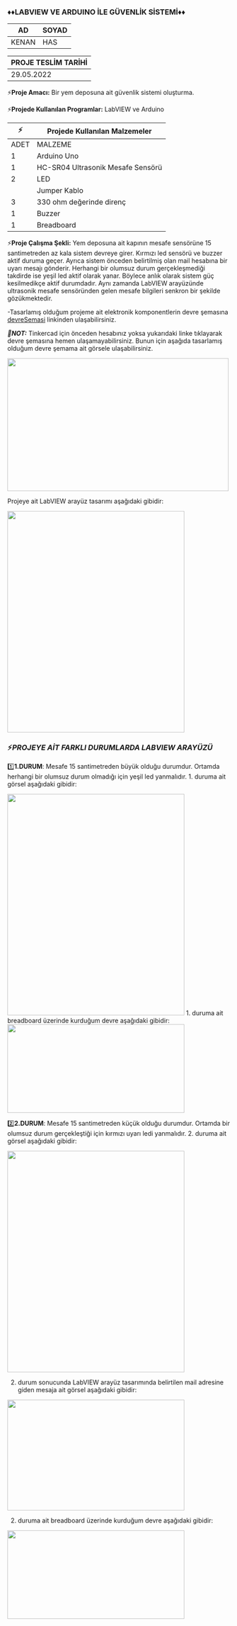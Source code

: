 ### ♦♦LABVIEW VE ARDUINO İLE GÜVENLİK SİSTEMİ♦♦
|AD|SOYAD|      
|--|--|       
|KENAN|HAS|

|PROJE TESLİM TARİHİ|
|--|
|29.05.2022|

⚡**Proje Amacı:** Bir yem deposuna ait güvenlik sistemi oluşturma.

⚡**Projede Kullanılan Programlar:** LabVIEW ve Arduino

⚡|**Projede Kullanılan Malzemeler**|
|--|--|
|ADET|MALZEME|
|1|Arduino Uno|
|1|HC-SR04 Ultrasonik Mesafe Sensörü|
|2|LED|
||Jumper Kablo|
|3|330 ohm değerinde direnç|
|1|Buzzer|
|1|Breadboard|


⚡**Proje Çalışma Şekli:** Yem deposuna ait kapının mesafe sensörüne 15 santimetreden az kala sistem devreye girer. 
Kırmızı led sensörü ve buzzer aktif duruma geçer. Ayrıca sistem önceden belirtilmiş olan mail hesabına bir uyarı mesajı gönderir. Herhangi bir olumsuz durum gerçekleşmediği takdirde ise yeşil led aktif olarak yanar.  Böylece anlık olarak sistem güç kesilmedikçe aktif durumdadır. Aynı zamanda LabVIEW arayüzünde ultrasonik mesafe sensöründen gelen mesafe bilgileri senkron bir şekilde gözükmektedir.

-Tasarlamış olduğum projeme ait elektronik komponentlerin devre şemasına [devreSemasi](https://www.tinkercad.com/things/68N7dYEIkeI-olcmeenstrumantassyonproje/editel) linkinden ulaşabilirsiniz.

_**📌NOT:**_ Tinkercad için önceden hesabınız yoksa yukarıdaki linke tıklayarak devre şemasına hemen ulaşamayabilirsiniz. Bunun için aşağıda tasarlamış olduğum devre şemama ait görsele ulaşabilirsiniz.

<img src= "https://user-images.githubusercontent.com/98099024/170889192-494766ad-0ab7-48f1-ac65-2eb683b15240.PNG" width="500" height="300">


Projeye ait LabVIEW arayüz tasarımı aşağıdaki gibidir:

<img src="https://user-images.githubusercontent.com/98099024/170889604-82960830-81f0-4192-b7d1-4bac89c6079d.PNG" width="400" height="500">

### ⚡***PROJEYE AİT FARKLI DURUMLARDA LABVIEW ARAYÜZÜ***

1️⃣**1.DURUM**: Mesafe 15 santimetreden büyük olduğu durumdur. Ortamda herhangi bir olumsuz durum olmadığı için yeşil led yanmalıdır. 1. duruma ait görsel aşağıdaki gibidir: 

<img src="https://user-images.githubusercontent.com/98099024/170890761-8a80e6ef-247b-4531-b778-e5300c35b989.PNG" width="400" height="500">
1. duruma ait breadboard üzerinde kurduğum devre aşağıdaki gibidir:

<img src="https://user-images.githubusercontent.com/98099024/170920058-f79a3267-2d94-4630-a410-a1f66efa88c4.png" width="400" height="200">



2️⃣**2.DURUM**: Mesafe 15 santimetreden küçük olduğu durumdur. Ortamda bir olumsuz durum gerçekleştiği için kırmızı uyarı ledi yanmalıdır. 2. duruma ait görsel aşağıdaki gibidir:

<img src="https://user-images.githubusercontent.com/98099024/170891043-8e1620c9-4365-42d9-9ef1-717a3ed5f80e.PNG" width="400" height="500" >

2. durum sonucunda LabVIEW arayüz tasarımında belirtilen mail adresine giden mesaja ait görsel aşağıdaki gibidir:

<img src="https://user-images.githubusercontent.com/98099024/170891192-f4be0864-2b56-4bc7-b549-c3268d630ced.PNG" width="400" height="250">

2. duruma ait breadboard üzerinde kurduğum devre aşağıdaki gibidir:
<img src="https://user-images.githubusercontent.com/98099024/170920394-913c4ed6-3f00-4286-bc3a-4bb12cfd2aab.png" width="400" height="200">

